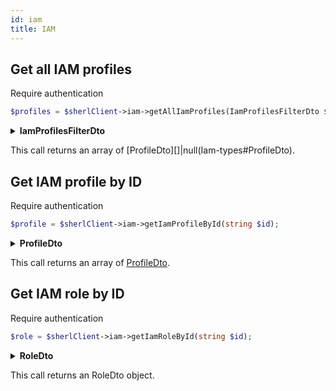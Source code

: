 ```yaml
---
id: iam
title: IAM
---
```


## Get all IAM profiles

<span class="badge badge--warning">Require authentication</span>

```php
$profiles = $sherlClient->iam->getAllIamProfiles(IamProfilesFilterDto $filter);
```

<details>
 <summary><b>IamProfilesFilterDto</b></summary>

|      Fields      |  Type   |      Required      |             Description              |
| :--------------: | :-----: | :----------------: | :----------------------------------: |
|     **page**     | integer | :white_check_mark: |       Page number to retrieve        |
| **itemsPerPage** | integer | :white_check_mark: | Number of items to retrieve per page |

</details>

This call returns an array of [ProfileDto][]|null(Iam-types#ProfileDto).

## Get IAM profile by ID

<span class="badge badge--warning">Require authentication</span>

```php
$profile = $sherlClient->iam->getIamProfileById(string $id);
```

<details>
 <summary><b>ProfileDto</b></summary>

| Fields         | Type                   |      Required      | Description                             |
| -------------- | ---------------------- | :----------------: | --------------------------------------- |
| **id**         | string                 | :white_check_mark: | Unique identifier for the profile       |
| **uri**        | string                 | :white_check_mark: | Uri for the profile                     |
| **name**       | string                 | :white_check_mark: | Name of the profile                     |
| **consumerId** | string                 |        :x:         | Consumer ID associated with the profile |
| **roles**      | [RoleDto](iam#RoleDto) | :white_check_mark: | Array of associated roles               |
| **createdAt**  | datetime               |        :x:         | Date and time of profile creation       |
| **updatedAt**  | datetime               |        :x:         | Date and time of last update            |

</details>

This call returns an array of [ProfileDto](Iam-types#ProfileDto).

## Get IAM role by ID

<span class="badge badge--warning">Require authentication</span>

```php
$role = $sherlClient->iam->getIamRoleById(string $id);
```

<details>
 <summary><b>RoleDto</b></summary>

| Fields          | Type                                   |      Required      | Description                    |
| --------------- | -------------------------------------- | :----------------: | ------------------------------ |
| **id**          | string                                 | :white_check_mark: | Unique identifier for the role |
| **uri**         | string                                 | :white_check_mark: | Uri for the role               |
| **name**        | string                                 | :white_check_mark: | Name of the role               |
| **description** | string                                 | :white_check_mark: | Description of the role        |
| **statement**   | [StatementDto](iam-types#StatementDto) |        :x:         | Array of associated statements |
| **createdAt**   | datetime                               |        :x:         | Date and time of role creation |
| **updatedAt**   | datetime                               |        :x:         | Date and time of last update   |

</details>

This call returns an RoleDto object.
